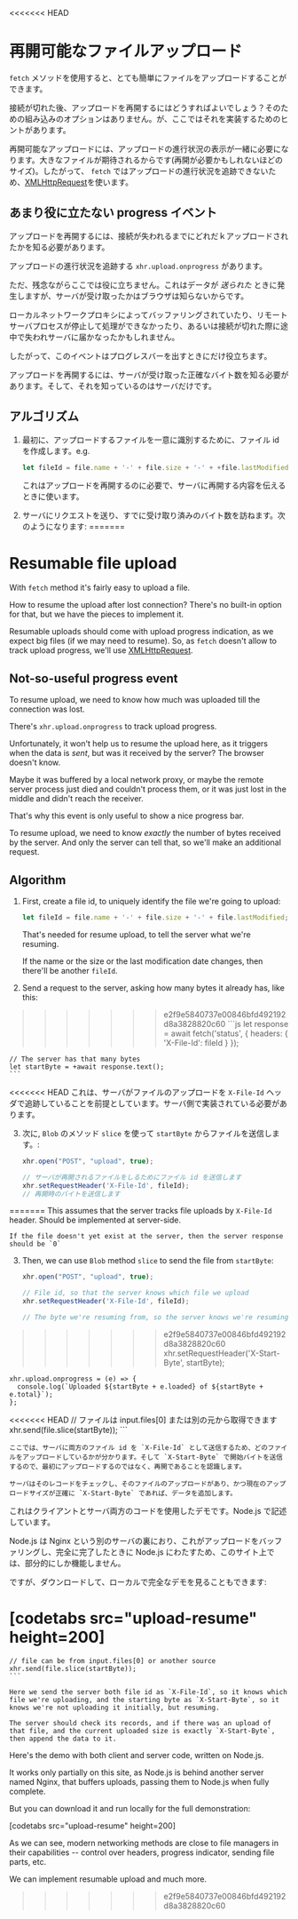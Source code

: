 <<<<<<< HEAD
# 再開可能なファイルアップロード

`fetch` メソッドを使用すると、とても簡単にファイルをアップロードすることができます。

接続が切れた後、アップロードを再開するにはどうすればよいでしょう？そのための組み込みのオプションはありません。が、ここではそれを実装するためのヒントがあります。

再開可能なアップロードには、アップロードの進行状況の表示が一緒に必要になります。大きなファイルが期待されるからです(再開が必要かもしれないほどのサイズ)。したがって、 `fetch` ではアップロードの進行状況を追跡できないため、[XMLHttpRequest](info:xmlhttprequest)を使います。

## あまり役に立たない progress イベント

アップロードを再開するには、接続が失われるまでにどれだｋアップロードされたかを知る必要があります。

アップロードの進行状況を追跡する `xhr.upload.onprogress` があります。

ただ、残念ながらここでは役に立ちません。これはデータが *送られた* ときに発生しますが、サーバが受け取ったかはブラウザは知らないからです。

ローカルネットワークプロキシによってバッファリングされていたり、リモートサーバプロセスが停止して処理ができなかったり、あるいは接続が切れた際に途中で失われサーバに届かなったかもしれません。

したがって、このイベントはプログレスバーを出すときにだけ役立ちます。

アップロードを再開するには、サーバが受け取った正確なバイト数を知る必要があります。そして、それを知っているのはサーバだけです。

## アルゴリズム

1. 最初に、アップロードするファイルを一意に識別するために、ファイル id を作成します。e.g.
    ```js
    let fileId = file.name + '-' + file.size + '-' + +file.lastModifiedDate;
    ```
    これはアップロードを再開するのに必要で、サーバに再開する内容を伝えるときに使います。

2. サーバにリクエストを送り、すでに受け取り済みのバイト数を訪ねます。次のようになります:
=======
# Resumable file upload

With `fetch` method it's fairly easy to upload a file.

How to resume the upload after lost connection? There's no built-in option for that, but we have the pieces to implement it.

Resumable uploads should come with upload progress indication, as we expect big files (if we may need to resume). So, as `fetch` doesn't allow to track upload progress, we'll use [XMLHttpRequest](info:xmlhttprequest).

## Not-so-useful progress event

To resume upload, we need to know how much was uploaded till the connection was lost.

There's `xhr.upload.onprogress` to track upload progress.

Unfortunately, it won't help us to resume the upload here, as it triggers when the data is *sent*, but was it received by the server? The browser doesn't know.

Maybe it was buffered by a local network proxy, or maybe the remote server process just died and couldn't process them, or it was just lost in the middle and didn't reach the receiver.

That's why this event is only useful to show a nice progress bar.

To resume upload, we need to know *exactly* the number of bytes received by the server. And only the server can tell that, so we'll make an additional request.

## Algorithm

1. First, create a file id, to uniquely identify the file we're going to upload:
    ```js
    let fileId = file.name + '-' + file.size + '-' + file.lastModified;
    ```
    That's needed for resume upload, to tell the server what we're resuming.

    If the name or the size or the last modification date changes, then there'll be another `fileId`.

2. Send a request to the server, asking how many bytes it already has, like this:
>>>>>>> e2f9e5840737e00846bfd492192d8a3828820c60
    ```js
    let response = await fetch('status', {
      headers: {
        'X-File-Id': fileId
      }
    });

    // The server has that many bytes
    let startByte = +await response.text();
    ```

<<<<<<< HEAD
    これは、サーバがファイルのアップロードを `X-File-Id` ヘッダで追跡していることを前提としています。サーバ側で実装されている必要があります。

3. 次に, `Blob` のメソッド `slice` を使って `startByte` からファイルを送信します。:
    ```js
    xhr.open("POST", "upload", true);

    // サーバが再開されるファイルをしるためにファイル id を送信します
    xhr.setRequestHeader('X-File-Id', fileId);
    // 再開時のバイトを送信します
=======
    This assumes that the server tracks file uploads by `X-File-Id` header. Should be implemented at server-side.

    If the file doesn't yet exist at the server, then the server response should be `0`

3. Then, we can use `Blob` method `slice` to send the file from `startByte`:
    ```js
    xhr.open("POST", "upload", true);

    // File id, so that the server knows which file we upload
    xhr.setRequestHeader('X-File-Id', fileId);

    // The byte we're resuming from, so the server knows we're resuming
>>>>>>> e2f9e5840737e00846bfd492192d8a3828820c60
    xhr.setRequestHeader('X-Start-Byte', startByte);

    xhr.upload.onprogress = (e) => {
      console.log(`Uploaded ${startByte + e.loaded} of ${startByte + e.total}`);
    };

<<<<<<< HEAD
    // ファイルは input.files[0] または別の元から取得できます
    xhr.send(file.slice(startByte));
    ```

    ここでは、サーバに両方のファイル id を `X-File-Id` として送信するため、どのファイルをアップロードしているかが分かります。そして `X-Start-Byte` で開始バイトを送信するので、最初にアップロードするのではなく、再開であることを認識します。

    サーバはそのレコードをチェックし、そのファイルのアップロードがあり、かつ現在のアップロードサイズが正確に `X-Start-Byte` であれば、データを追加します。


これはクライアントとサーバ両方のコードを使用したデモです。Node.js で記述しています。

Node.js は Nginx という別のサーバの裏におり、これがアップロードをバッファリングし、完全に完了したときに Node.js にわたすため、このサイト上では、部分的にしか機能しません。

ですが、ダウンロードして、ローカルで完全なデモを見ることもできます:

[codetabs src="upload-resume" height=200]
=======
    // file can be from input.files[0] or another source
    xhr.send(file.slice(startByte));
    ```

    Here we send the server both file id as `X-File-Id`, so it knows which file we're uploading, and the starting byte as `X-Start-Byte`, so it knows we're not uploading it initially, but resuming.

    The server should check its records, and if there was an upload of that file, and the current uploaded size is exactly `X-Start-Byte`, then append the data to it.


Here's the demo with both client and server code, written on Node.js.

It works only partially on this site, as Node.js is behind another server named Nginx, that buffers uploads, passing them to Node.js when fully complete.

But you can download it and run locally for the full demonstration:

[codetabs src="upload-resume" height=200]

As we can see, modern networking methods are close to file managers in their capabilities -- control over headers, progress indicator, sending file parts, etc.

We can implement resumable upload and much more.
>>>>>>> e2f9e5840737e00846bfd492192d8a3828820c60
